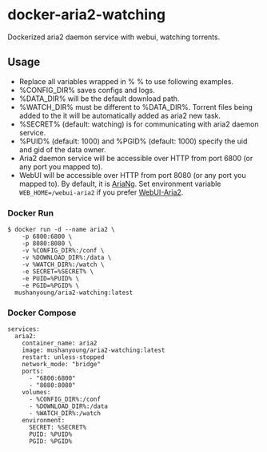 # docker-aria2-watching

Dockerized aria2 daemon service with webui, watching torrents.

## Usage

- Replace all variables wrapped in % % to use following examples.
- %CONFIG_DIR% saves configs and logs.
- %DATA_DIR% will be the default download path.
- %WATCH_DIR% must be different to %DATA_DIR%. Torrent files being added to the it will be automatically added as aria2 new task.
- %SECRET% (default: watching) is for communicating with aria2 daemon service.
- %PUID% (default: 1000) and %PGID% (default: 1000) specify the uid and gid of the data owner.
- Aria2 daemon service will be accessible over HTTP from port 6800 (or any port you mapped to).
- WebUI will be accessible over HTTP from port 8080 (or any port you mapped to). By default, it is [AriaNg](https://github.com/mayswind/AriaNg). Set environment variable `WEB_HOME=/webui-aria2` if you prefer [WebUI-Aria2](https://github.com/ziahamza/webui-aria2).

### Docker Run

```
$ docker run -d --name aria2 \
    -p 6800:6800 \
    -p 8080:8080 \
    -v %CONFIG_DIR%:/conf \
    -v %DOWNLOAD_DIR%:/data \
    -v %WATCH_DIR%:/watch \
    -e SECRET=%SECRET% \
    -e PUID=%PUID% \
    -e PGID=%PGID% \
  mushanyoung/aria2-watching:latest
```

### Docker Compose

```
services:
  aria2:
    container_name: aria2
    image: mushanyoung/aria2-watching:latest
    restart: unless-stopped
    network_mode: "bridge"
    ports:
      - "6800:6800"
      - "8080:8080"
    volumes:
      - %CONFIG_DIR%:/conf
      - %DOWNLOAD_DIR%:/data
      - %WATCH_DIR%:/watch
    environment:
      SECRET: %SECRET%
      PUID: %PUID%
      PGID: %PGID%
```
